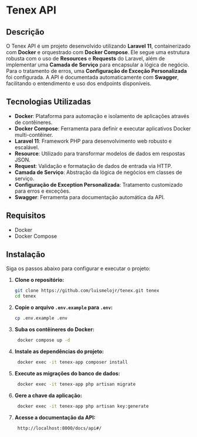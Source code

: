 # Tenex API

## Descrição

O Tenex API é um projeto desenvolvido utilizando **Laravel 11**, containerizado com **Docker** e orquestrado com **Docker Compose**. Ele segue uma estrutura robusta com o uso de **Resources** e **Requests** do Laravel, além de implementar uma **Camada de Serviço** para encapsular a lógica de negócio. Para o tratamento de erros, uma **Configuração de Exceção Personalizada** foi configurada. A API é documentada automaticamente com **Swagger**, facilitando o entendimento e uso dos endpoints disponíveis.

## Tecnologias Utilizadas

- **Docker**: Plataforma para automação e isolamento de aplicações através de contêineres.
- **Docker Compose**: Ferramenta para definir e executar aplicativos Docker multi-contêiner.
- **Laravel 11**: Framework PHP para desenvolvimento web robusto e escalável.
- **Resource**: Utilizado para transformar modelos de dados em respostas JSON.
- **Request**: Validação e formatação de dados de entrada via HTTP.
- **Camada de Serviço**: Abstração da lógica de negócios em classes de serviço.
- **Configuração de Exception Personalizada**: Tratamento customizado para erros e exceções.
- **Swagger**: Ferramenta para documentação automática da API.

## Requisitos

- Docker
- Docker Compose

## Instalação

Siga os passos abaixo para configurar e executar o projeto:

1. **Clone o repositório:**

   ```bash
   git clone https://github.com/luismelojr/tenex.git tenex
   cd tenex
2. **Copie o arquivo `.env.example` para `.env`:**

   ```bash
   cp .env.example .env
3. **Suba os contêineres do Docker:**

   ```bash
    docker compose up -d
4. **Instale as dependências do projeto:**

   ```bash
    docker exec -it tenex-app composer install
   
5. **Execute as migrações do banco de dados:**

   ```bash
    docker exec -it tenex-app php artisan migrate
6. **Gere a chave da aplicação:**

   ```bash
    docker exec -it tenex-app php artisan key:generate
   
7. **Acesse a documentação da API:**

    ```bash
     http://localhost:8000/docs/api#/

